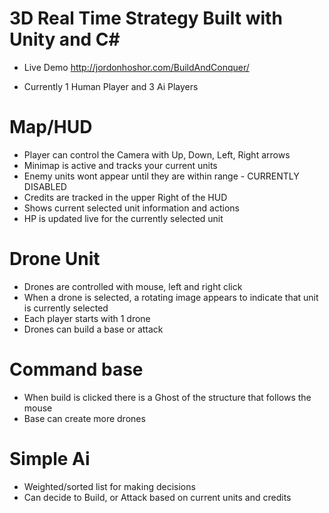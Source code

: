 # 3D Real Time Strategy Built with Unity and C#

- Live Demo http://jordonhoshor.com/BuildAndConquer/

- Currently 1 Human Player and 3 Ai Players

# Map/HUD
- Player can control the Camera with Up, Down, Left, Right arrows
- Minimap is active and tracks your current units
- Enemy units wont appear until they are within range - CURRENTLY DISABLED
- Credits are tracked in the upper Right of the HUD
- Shows current selected unit information and actions
- HP is updated live for the currently selected unit

# Drone Unit
- Drones are controlled with mouse, left and right click
- When a drone is selected, a rotating image appears to indicate that unit is currently selected
- Each player starts with 1 drone
- Drones can build a base or attack

# Command base
- When build is clicked there is a Ghost of the structure that follows the mouse
- Base can create more drones

# Simple Ai
- Weighted/sorted list for making decisions
- Can decide to Build, or Attack based on current units and credits
